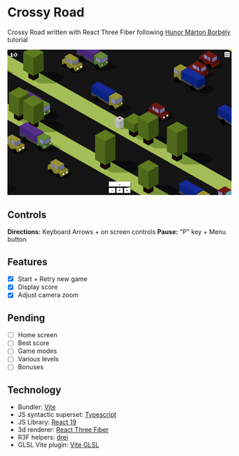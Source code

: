 # Crossy Road

Crossy Road written with React Three Fiber following [Hunor Márton Borbély](https://javascriptgametutorials.com/tutorials/react-three-fiber/crossy-road) tutorial

<img src="public/capture.png" alt="Crossy Road screen capture" >

## Controls

**Directions:** Keyboard Arrows + on screen controls
**Pause:** "P" key + Menu button

## Features

- [x] Start + Retry new game
- [x] Display score
- [x] Adjust camera zoom

## Pending

- [ ] Home screen
- [ ] Best score
- [ ] Game modes
- [ ] Various levels
- [ ] Bonuses

## Technology

- Bundler: [Vite](https://vite.dev/)
- JS syntactic superset: [Typescript](https://www.typescriptlang.org/)
- JS Library: [React 19](https://react.dev/)
- 3d renderer: [React Three Fiber](https://r3f.docs.pmnd.rs/)
- R3F helpers: [drei](https://github.com/pmndrs/drei)
- GLSL Vite plugin: [Vite GLSL](https://www.npmjs.com/package/vite-plugin-glsl)
